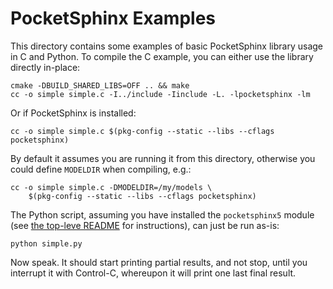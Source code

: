 PocketSphinx Examples
=====================

This directory contains some examples of basic PocketSphinx library
usage in C and Python.  To compile the C example, you can either use
the library directly in-place:

    cmake -DBUILD_SHARED_LIBS=OFF .. && make
    cc -o simple simple.c -I../include -Iinclude -L. -lpocketsphinx -lm
    
Or if PocketSphinx is installed:

    cc -o simple simple.c $(pkg-config --static --libs --cflags pocketsphinx)

By default it assumes you are running it from this directory,
otherwise you could define `MODELDIR` when compiling, e.g.:

    cc -o simple simple.c -DMODELDIR=/my/models \
        $(pkg-config --static --libs --cflags pocketsphinx)

The Python script, assuming you have installed the `pocketsphinx5`
module (see [the top-leve README](../README.md) for instructions), can
just be run as-is:

    python simple.py

Now speak.  It should start printing partial results, and not stop,
until you interrupt it with Control-C, whereupon it will print one
last final result.
